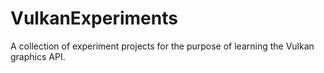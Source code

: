 # VulkanExperiments

A collection of experiment projects for the purpose of learning the Vulkan graphics API.
